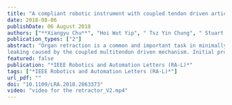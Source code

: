 ```yaml
---
title: "A compliant robotic instrument with coupled tendon driven articulated wrist control for organ retraction"
date: 2018-08-06
publishDate: 06 August 2018
authors: ["**Xiangyu Chu**", "Hoi Wut Yip", " Tsz Yin Chung", " Stuart Moran", "  K. W. Samuel Au"]
publication_types: ["2"]
abstract: "Organ retraction is a common and important task in minimally invasive surgery. It is a surgical technique to push aside or manipulate tissues/organs to improve the access and visualization of the surgical sites. Typical manual retractors are rigid and without any articulation. Physicians often struggle with minimizing the force applying onto the tissue while positioning the retractor to maintain optimal exposure. In this letter, we propose a novel compliant robotic organ retractor with coupled tendon driven articulated wrist control to address the aforementioned clinical risks. The compliant retractor exploits the buckling principle of a continuum bending beam mechanism, allowing it to interact with organ safely and smoothly. We also present a new tendon-driven, high torsional strength articulated joint and corresponding kinematics model to address the lack of dexterity issue. For the instrument control, a general algorithm framework is proposed to design the controller gain systematically, while eliminating the “disturbance”
leaking caused by the coupled multitendon driven mechanism. Initial prototypes were built and integrated with the state-of-the-art surgical robotic platform, da Vinci Research Kit for basic functional evaluation. Preliminary simulation and experimental results demonstrate the capability of the proposed device for organ retraction. It is our hope that this novel instrument will become a new benchmark for organ retraction in terms of safety, precision, and dexterity."
featured: false
publication: "*IEEE Robotics and Automation Letters (RA-L)*"
tags: ["*IEEE Robotics and Automation Letters (RA-L)*"]
url_pdf: ""
doi: "10.1109/LRA.2018.2863373"
video: "video for the retractor_V2.mp4"
---
```


